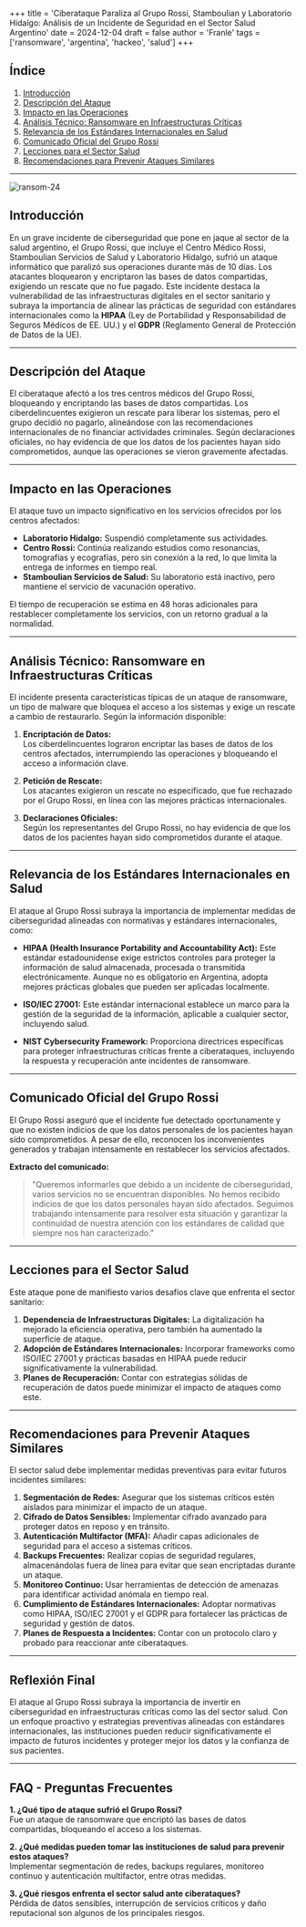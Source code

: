 +++
title = 'Ciberataque Paraliza al Grupo Rossi, Stamboulian y Laboratorio Hidalgo: Análisis de un Incidente de Seguridad en el Sector Salud Argentino'
date = 2024-12-04
draft = false
author = 'Franle'
tags = ['ransomware', 'argentina', 'hackeo', 'salud']
+++

## Índice
1. [Introducción](#introducción)  
2. [Descripción del Ataque](#descripción-del-ataque)  
3. [Impacto en las Operaciones](#impacto-en-las-operaciones)  
4. [Análisis Técnico: Ransomware en Infraestructuras Críticas](#análisis-técnico-ransomware-en-infraestructuras-críticas)  
5. [Relevancia de los Estándares Internacionales en Salud](#relevancia-de-los-estándares-internacionales-en-salud)  
6. [Comunicado Oficial del Grupo Rossi](#comunicado-oficial-del-grupo-rossi)  
7. [Lecciones para el Sector Salud](#lecciones-para-el-sector-salud)  
8. [Recomendaciones para Prevenir Ataques Similares](#recomendaciones-para-prevenir-ataques-similares)  

---

![ransom-24](https://i.gyazo.com/b79bbc2ab2542bfac5f1d4903421c3ea.jpg)

## Introducción
En un grave incidente de ciberseguridad que pone en jaque al sector de la salud argentino, el Grupo Rossi, que incluye el Centro Médico Rossi, Stamboulian Servicios de Salud y Laboratorio Hidalgo, sufrió un ataque informático que paralizó sus operaciones durante más de 10 días. Los atacantes bloquearon y encriptaron las bases de datos compartidas, exigiendo un rescate que no fue pagado. Este incidente destaca la vulnerabilidad de las infraestructuras digitales en el sector sanitario y subraya la importancia de alinear las prácticas de seguridad con estándares internacionales como la **HIPAA** (Ley de Portabilidad y Responsabilidad de Seguros Médicos de EE. UU.) y el **GDPR** (Reglamento General de Protección de Datos de la UE).

---

## Descripción del Ataque
El ciberataque afectó a los tres centros médicos del Grupo Rossi, bloqueando y encriptando las bases de datos compartidas. Los ciberdelincuentes exigieron un rescate para liberar los sistemas, pero el grupo decidió no pagarlo, alineándose con las recomendaciones internacionales de no financiar actividades criminales. Según declaraciones oficiales, no hay evidencia de que los datos de los pacientes hayan sido comprometidos, aunque las operaciones se vieron gravemente afectadas.

---

## Impacto en las Operaciones
El ataque tuvo un impacto significativo en los servicios ofrecidos por los centros afectados:  
- **Laboratorio Hidalgo:** Suspendió completamente sus actividades.  
- **Centro Rossi:** Continúa realizando estudios como resonancias, tomografías y ecografías, pero sin conexión a la red, lo que limita la entrega de informes en tiempo real.  
- **Stamboulian Servicios de Salud:** Su laboratorio está inactivo, pero mantiene el servicio de vacunación operativo.  

El tiempo de recuperación se estima en 48 horas adicionales para restablecer completamente los servicios, con un retorno gradual a la normalidad.

---

## Análisis Técnico: Ransomware en Infraestructuras Críticas
El incidente presenta características típicas de un ataque de ransomware, un tipo de malware que bloquea el acceso a los sistemas y exige un rescate a cambio de restaurarlo. Según la información disponible:  

1. **Encriptación de Datos:**  
   Los ciberdelincuentes lograron encriptar las bases de datos de los centros afectados, interrumpiendo las operaciones y bloqueando el acceso a información clave.  

2. **Petición de Rescate:**  
   Los atacantes exigieron un rescate no especificado, que fue rechazado por el Grupo Rossi, en línea con las mejores prácticas internacionales.  

3. **Declaraciones Oficiales:**  
   Según los representantes del Grupo Rossi, no hay evidencia de que los datos de los pacientes hayan sido comprometidos durante el ataque.  

---

## Relevancia de los Estándares Internacionales en Salud
El ataque al Grupo Rossi subraya la importancia de implementar medidas de ciberseguridad alineadas con normativas y estándares internacionales, como:  

- **HIPAA (Health Insurance Portability and Accountability Act):** Este estándar estadounidense exige estrictos controles para proteger la información de salud almacenada, procesada o transmitida electrónicamente. Aunque no es obligatorio en Argentina, adopta mejores prácticas globales que pueden ser aplicadas localmente.  

- **ISO/IEC 27001:** Este estándar internacional establece un marco para la gestión de la seguridad de la información, aplicable a cualquier sector, incluyendo salud.  

- **NIST Cybersecurity Framework:** Proporciona directrices específicas para proteger infraestructuras críticas frente a ciberataques, incluyendo la respuesta y recuperación ante incidentes de ransomware.  

---

## Comunicado Oficial del Grupo Rossi
El Grupo Rossi aseguró que el incidente fue detectado oportunamente y que no existen indicios de que los datos personales de los pacientes hayan sido comprometidos. A pesar de ello, reconocen los inconvenientes generados y trabajan intensamente en restablecer los servicios afectados.  

**Extracto del comunicado:**  
> "Queremos informarles que debido a un incidente de ciberseguridad, varios servicios no se encuentran disponibles. No hemos recibido indicios de que los datos personales hayan sido afectados. Seguimos trabajando intensamente para resolver esta situación y garantizar la continuidad de nuestra atención con los estándares de calidad que siempre nos han caracterizado."

---

## Lecciones para el Sector Salud
Este ataque pone de manifiesto varios desafíos clave que enfrenta el sector sanitario:  
1. **Dependencia de Infraestructuras Digitales:** La digitalización ha mejorado la eficiencia operativa, pero también ha aumentado la superficie de ataque.  
2. **Adopción de Estándares Internacionales:** Incorporar frameworks como ISO/IEC 27001 y prácticas basadas en HIPAA puede reducir significativamente la vulnerabilidad.  
3. **Planes de Recuperación:** Contar con estrategias sólidas de recuperación de datos puede minimizar el impacto de ataques como este.

---

## Recomendaciones para Prevenir Ataques Similares
El sector salud debe implementar medidas preventivas para evitar futuros incidentes similares:  

1. **Segmentación de Redes:** Asegurar que los sistemas críticos estén aislados para minimizar el impacto de un ataque.  
2. **Cifrado de Datos Sensibles:** Implementar cifrado avanzado para proteger datos en reposo y en tránsito.  
3. **Autenticación Multifactor (MFA):** Añadir capas adicionales de seguridad para el acceso a sistemas críticos.  
4. **Backups Frecuentes:** Realizar copias de seguridad regulares, almacenándolas fuera de línea para evitar que sean encriptadas durante un ataque.  
5. **Monitoreo Continuo:** Usar herramientas de detección de amenazas para identificar actividad anómala en tiempo real.  
6. **Cumplimiento de Estándares Internacionales:** Adoptar normativas como HIPAA, ISO/IEC 27001 y el GDPR para fortalecer las prácticas de seguridad y gestión de datos.  
7. **Planes de Respuesta a Incidentes:** Contar con un protocolo claro y probado para reaccionar ante ciberataques.  

---

## Reflexión Final
El ataque al Grupo Rossi subraya la importancia de invertir en ciberseguridad en infraestructuras críticas como las del sector salud. Con un enfoque proactivo y estrategias preventivas alineadas con estándares internacionales, las instituciones pueden reducir significativamente el impacto de futuros incidentes y proteger mejor los datos y la confianza de sus pacientes.

---

## FAQ - Preguntas Frecuentes

**1. ¿Qué tipo de ataque sufrió el Grupo Rossi?**  
Fue un ataque de ransomware que encriptó las bases de datos compartidas, bloqueando el acceso a los sistemas.  

**2. ¿Qué medidas pueden tomar las instituciones de salud para prevenir estos ataques?**  
Implementar segmentación de redes, backups regulares, monitoreo continuo y autenticación multifactor, entre otras medidas.  

**3. ¿Qué riesgos enfrenta el sector salud ante ciberataques?**  
Pérdida de datos sensibles, interrupción de servicios críticos y daño reputacional son algunos de los principales riesgos.

